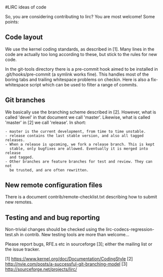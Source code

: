 #LIRC ideas of code

So, you are considering contributing to lirc? You are most welcome! Some points:

## Code layout

We use the kernel coding standards, as described in [1]. Many lines in the code
are actually too long according to these, but stick to the rules for new code.

In the git-tools directory there is a pre-commit hook aimed to be installed in
.git/hooks/pre-commit (a symlink works fine). This handles most of the boring
tabs and trailing whitespace problems on checkin. Here is also a
fix-whitespace script which can be used to filter a range of commits.

## Git branches

We basically use the branching scheme described in [2]. However, what is called
'devel' in that document we call 'master'. Likewise, what is called 'master' in [2]
we call 'release'. In short:

    - master is the current development, from time to time unstable.
    - release contains the last stable version, and also all tagged releases.
    - When a release is upcoming, we fork a release branch. This is kept
      stable, only bugfixes are allowed. Eventually it is merged into release
      and tagged.
    - Other branches are feature branches for test and review. They can not
      be trusted, and are often rewritten.

## New remote configuration files

There is a document contrib/remote-checklist.txt describing how to submit
new remotes.

## Testing and and bug reporting

Non-trivial changes should be checked using the lirc-codecs-regression-test.sh
in contrib.  New testing tools are more than welcome...

Please report bugs, RFE.s etc in sourceforge [3]; either the mailing list or the
issue tracker.

[1] https://www.kernel.org/doc/Documentation/CodingStyle
[2] http://nvie.com/posts/a-successful-git-branching-model
[3] http://sourceforge.net/projects/lirc/
